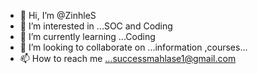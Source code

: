- 👋 Hi, I’m @ZinhleS
- 👀 I’m interested in ...SOC and Coding
- 🌱 I’m currently learning ...Coding
- 💞️ I’m looking to collaborate on ...information ,courses...
- 📫 How to reach me ...successmahlase1@gmail.com

<!---
ZinhleS/ZinhleS is a ✨ special ✨ repository because its `README.md` (this file) appears on your GitHub profile.
You can click the Preview link to take a look at your changes.
--->
